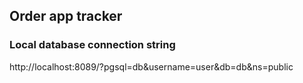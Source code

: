 ## Order app tracker

### Local database connection string
http://localhost:8089/?pgsql=db&username=user&db=db&ns=public